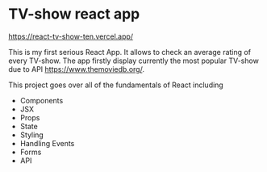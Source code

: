 # TV-show react app
https://react-tv-show-ten.vercel.app/

This is my first serious React App. It allows to check an average rating of every TV-show. The app firstly display currently the most popular TV-show due to API https://www.themoviedb.org/.

This project goes over all of the fundamentals of React including
- Components
- JSX
- Props
- State
- Styling
- Handling Events
- Forms
- API
